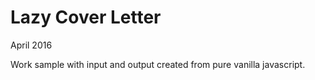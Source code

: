 # Lazy Cover Letter
April 2016

Work sample with input and output created from pure vanilla javascript.  
